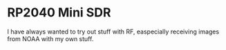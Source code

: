 # RP2040 Mini SDR
I have always wanted to try out stuff with RF, easpecially receiving images from NOAA with my own stuff. 